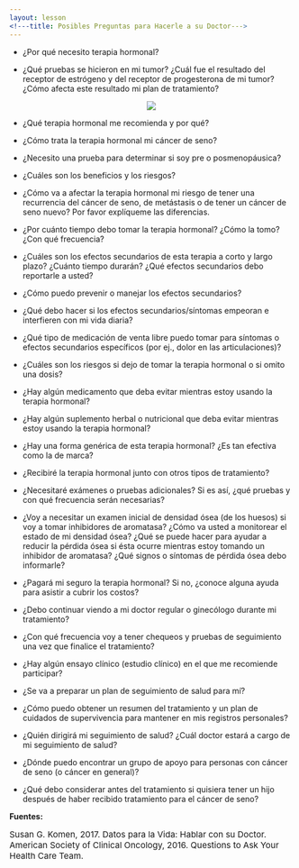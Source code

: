 ```yaml
---
layout: lesson
<!---title: Posibles Preguntas para Hacerle a su Doctor--->
---
```


* ¿Por qué necesito terapia hormonal?

* ¿Qué pruebas se hicieron en mi tumor? ¿Cuál fue el resultado del receptor de estrógeno y del receptor de progesterona de mi tumor? ¿Cómo afecta este resultado mi plan de tratamiento?

<p align="center">
<img src="https://scnslabutsa.github.io/myhthelperEduContent/Images/Whitedoc_patient.PNG"/>	
</p>

* ¿Qué terapia hormonal me recomienda y por qué?

* ¿Cómo trata la terapia hormonal mi cáncer de seno?

* ¿Necesito una prueba para determinar si soy pre o posmenopáusica?

* ¿Cuáles son los beneficios y los riesgos?

* ¿Cómo va a afectar la terapia hormonal mi riesgo de tener una recurrencia del cáncer de seno, de metástasis o de tener un cáncer de seno nuevo? Por favor explíqueme las diferencias.

* ¿Por cuánto tiempo debo tomar la terapia hormonal? ¿Cómo la tomo? ¿Con qué frecuencia?

* ¿Cuáles son los efectos secundarios de esta terapia a corto y largo plazo? ¿Cuánto tiempo durarán? ¿Qué efectos secundarios debo reportarle a usted?

* ¿Cómo puedo prevenir o manejar los efectos secundarios?

* ¿Qué debo hacer si los efectos secundarios/síntomas empeoran e interfieren con mi vida diaria?

* ¿Qué tipo de medicación de venta libre puedo tomar para síntomas o efectos secundarios específicos (por ej., dolor en las articulaciones)?

* ¿Cuáles son los riesgos si dejo de tomar la terapia hormonal o si omito una dosis?

* ¿Hay algún medicamento que deba evitar mientras estoy usando la terapia hormonal?

* ¿Hay algún suplemento herbal o nutricional que deba evitar mientras estoy usando la terapia hormonal?

* ¿Hay una forma genérica de esta terapia hormonal? ¿Es tan efectiva como la de marca?

* ¿Recibiré la terapia hormonal junto con otros tipos de tratamiento?

* ¿Necesitaré exámenes o pruebas adicionales? Si es así, ¿qué pruebas y con qué frecuencia serán necesarias?

* ¿Voy a necesitar un examen inicial de densidad ósea (de los huesos) si voy a tomar inhibidores de aromatasa? ¿Cómo va usted a monitorear el estado de mi densidad ósea? ¿Qué se puede hacer para ayudar a reducir la pérdida ósea si ésta ocurre mientras estoy tomando un inhibidor de aromatasa? ¿Qué signos o síntomas de pérdida ósea debo informarle?

* ¿Pagará mi seguro la terapia hormonal? Si no, ¿conoce alguna ayuda para asistir a cubrir los costos?

* ¿Debo continuar viendo a mi doctor regular o ginecólogo durante mi tratamiento?

* ¿Con qué frecuencia voy a tener chequeos y pruebas de seguimiento una vez que finalice el tratamiento?

* ¿Hay algún ensayo clínico (estudio clínico) en el que me recomiende participar?

* ¿Se va a preparar un plan de seguimiento de salud para mí?

* ¿Cómo puedo obtener un resumen del tratamiento y un plan de cuidados de supervivencia para mantener en mis registros personales?

* ¿Quién dirigirá mi seguimiento de salud? ¿Cuál doctor estará a cargo de mi seguimiento de salud?

* ¿Dónde puedo encontrar un grupo de apoyo para personas con cáncer de seno (o cáncer en general)?

* ¿Qué debo considerar antes del tratamiento si quisiera tener un hijo después de haber recibido tratamiento para el cáncer de seno?


**Fuentes:**

<span style="font-size:15px;">Susan G. Komen, 2017. Datos para la Vida: Hablar con su Doctor.</span>
<span style="font-size:15px;">American Society of Clinical Oncology, 2016. Questions to Ask Your Health Care Team.</span>

